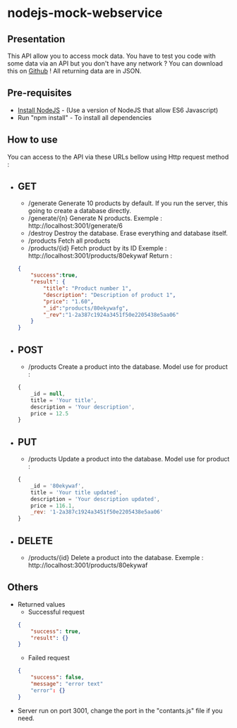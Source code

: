 # nodejs-mock-webservice

## Presentation
This API allow you to access mock data. You have to test you code with some data via an API but you don't have any network ? You can download this on [Github](https://github.com/MISTERSOFT/nodejs-mock-webservice) !
All returning data are in JSON.

## Pre-requisites
* [Install NodeJS](https://nodejs.org/en/) - (Use a version of NodeJS that allow ES6 Javascript)
* Run "npm install" - To install all dependencies

## How to use
You can access to the API via these URLs bellow using Http request method :

* ## GET
    * /generate
    Generate 10 products by default. If you run the server, this going to create a database directly.
    * /generate/{n}
    Generate N products.
    Exemple : http://localhost:3001/generate/6
    * /destroy
    Destroy the database. Erase everything and database itself.
    * /products
    Fetch all products
    * /products/{id}
    Fetch product by its ID
    Exemple : http://localhost:3001/products/80ekywaf
    Return :
    ```json
    {
        "success":true,
        "result": {
            "title": "Product number 1", 
            "description": "Description of product 1",
            "price": "1.60",
            "_id":"products/80ekywafg",
            "_rev":"1-2a387c1924a3451f50e2205438e5aa06"
        }
    }
    ```
* ## POST
    * /products
    Create a product into the database.
    Model use for product :
    ```javascript
    {
        _id = null,
        title = 'Your title',
        description = 'Your description',
        price = 12.5
    }
    ```
* ## PUT
    * /products
    Update a product into the database.
    Model use for product :
    ```javascript
    {
        _id = '80ekywaf',
        title = 'Your title updated',
        description = 'Your description updated',
        price = 116.1,
        _rev: '1-2a387c1924a3451f50e2205438e5aa06'
    }
    ```
* ## DELETE
    * /products/{id}
    Delete a product into the database.
    Exemple : http://localhost:3001/products/80ekywaf

## Others
* Returned values
    * Successful request
    ```json
    {
        "success": true,
        "result": {}
    }
    ```
    * Failed request
    ```json
    {
        "success": false,
        "message": "error text"
        "error": {}
    }
    ```
* Server run on port 3001, change the port in the "contants.js" file if you need.
